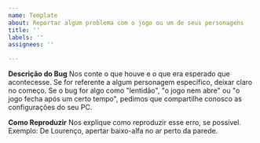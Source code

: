 ```yaml
---
name: Template
about: Reportar algum problema com o jogo ou um de seus personagens
title: ''
labels: ''
assignees: ''

---
```


**Descrição do Bug**
Nos conte o que houve e o que era esperado que acontecesse. Se for referente a algum personagem específico, deixar claro no começo.  Se o bug for algo como "lentidão", "o jogo nem abre" ou "o jogo fecha após um certo tempo", pedimos que compartilhe conosco as configurações do seu PC.

**Como Reproduzir**
Nos explique como reproduzir esse erro, se possível.
Exemplo: De Lourenço, apertar baixo-alfa no ar perto da parede.
